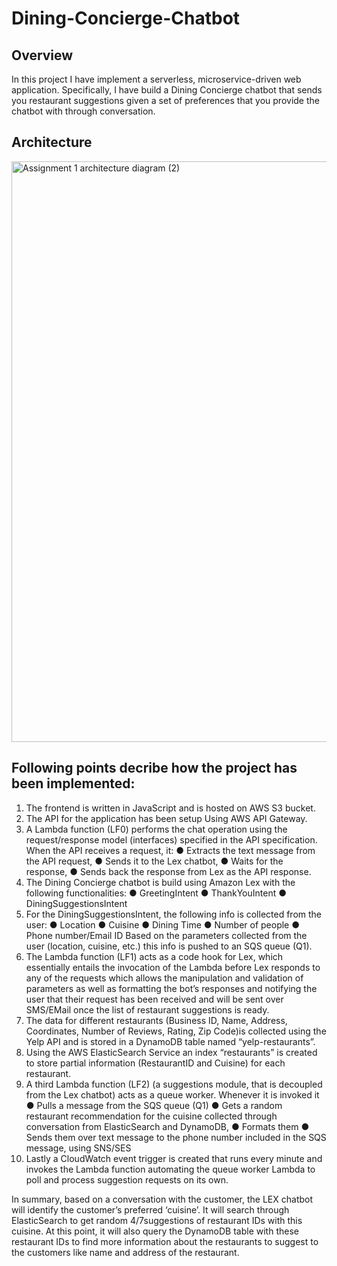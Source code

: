 # Dining-Concierge-Chatbot

## Overview

In this project I have implement a serverless, microservice-driven web application. Specifically, I have build a Dining Concierge chatbot that sends you restaurant suggestions given a set of preferences that you provide the chatbot with through conversation.


## Architecture

<img width="929" alt="Assignment 1 architecture diagram (2)" src="https://user-images.githubusercontent.com/85689959/136675790-24f28e24-45d6-4df2-85e0-4956405b6f88.png">


## Following points decribe how the project has been implemented:

1. The frontend is written in JavaScript and is hosted on AWS S3 bucket.
2. The API for the application has been setup Using AWS API Gateway.
3. A Lambda function (LF0) performs the chat operation using the request/response model (interfaces) specified in the API specification. When the API receives a request, it:
  ● Extracts the text message from the API request, 
  ● Sends it to the Lex chatbot, 
  ● Waits for the response, 
  ● Sends back the response from Lex as the API response.
4. The Dining Concierge chatbot is build using Amazon Lex with the following functionalities:
  ● GreetingIntent
  ● ThankYouIntent
  ● DiningSuggestionsIntent
5. For the DiningSuggestionsIntent, the following info is collected from the user:
  ● Location
  ● Cuisine
  ● Dining Time
  ● Number of people
  ● Phone number/Email ID
  Based on the parameters collected from the user (location, cuisine, etc.) this info is pushed to an SQS queue (Q1).
6. The Lambda function (LF1) acts as a code hook for Lex, which essentially entails the invocation of the Lambda before Lex responds to any of the requests which allows the manipulation and validation of parameters as well as formatting the bot’s responses and notifying the user that their request has been received and will be sent over SMS/EMail once the list of restaurant suggestions is ready.
7. The data for different restaurants (Business ID, Name, Address, Coordinates, Number of Reviews, Rating, Zip Code)is collected using the Yelp API and is stored in a DynamoDB table named “yelp-restaurants”.
8. Using the AWS ElasticSearch Service an index “restaurants” is created to store partial information (RestaurantID and Cuisine) for each restaurant.
9. A third Lambda function (LF2) (a suggestions module, that is decoupled from the Lex chatbot) acts as a queue worker. Whenever it is invoked it 
 ● Pulls a message from the SQS queue (Q1)
 ● Gets a random restaurant recommendation for the cuisine collected through conversation from ElasticSearch and DynamoDB, 
 ● Formats them
 ● Sends them over text message to the phone number included in the SQS message, using SNS/SES
10. Lastly a CloudWatch event trigger is created that runs every minute and invokes the Lambda function automating the queue worker Lambda to poll and
process suggestion requests on its own. 

In summary, based on a conversation with the customer, the LEX chatbot will identify the customer’s preferred ‘cuisine’. It will search through ElasticSearch to get random 4/7suggestions of restaurant IDs with this cuisine. At this point, it will also query the DynamoDB table with these restaurant IDs to find more information about the restaurants to suggest to the customers like name and address of the restaurant.

